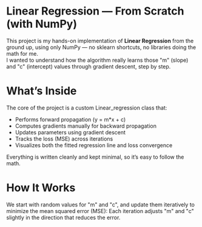 # Linear Regression — From Scratch (with NumPy)

This project is my hands-on implementation of **Linear Regression** from the ground up, using only NumPy — no sklearn shortcuts, no libraries doing the math for me.  
I wanted to understand how the algorithm really learns those "m" (slope) and "c" (intercept) values through gradient descent, step by step.

# What’s Inside

The core of the project is a custom Linear_regression class that:
- Performs forward propagation (y = m*x + c)
- Computes gradients manually for backward propagation
- Updates parameters using gradient descent
- Tracks the loss (MSE) across iterations
- Visualizes both the fitted regression line and loss convergence

Everything is written cleanly and kept minimal, so it’s easy to follow the math.

# How It Works

We start with random values for "m" and "c", and update them iteratively to minimize the mean squared error (MSE):
Each iteration adjusts "m" and "c" slightly in the direction that reduces the error.
